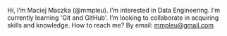 Hi, I’m Maciej Maczka (@mmpleu).
I’m interested in Data Engineering.
I’m currently learning 'Git and GitHub'.
I’m looking to collaborate in acquiring skills and knowledge.
How to reach me? By email: mmpleu@gmail.com

<!---
mmpleu/mmpleu is a ✨ special ✨ repository because its `README.md` (this file) appears on your GitHub profile.
You can click the Preview link to take a look at your changes.
--->
